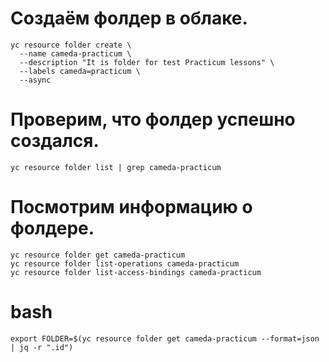 # Создаём фолдер в облаке.

```
yc resource folder create \
  --name cameda-practicum \
  --description "It is folder for test Practicum lessons" \
  --labels cameda=practicum \
  --async
```

# Проверим, что фолдер успешно создался.

```
yc resource folder list | grep cameda-practicum
```

# Посмотрим информацию о фолдере.

```
yc resource folder get cameda-practicum
yc resource folder list-operations cameda-practicum
yc resource folder list-access-bindings cameda-practicum
```

# bash

```
export FOLDER=$(yc resource folder get cameda-practicum --format=json | jq -r ".id")
```
